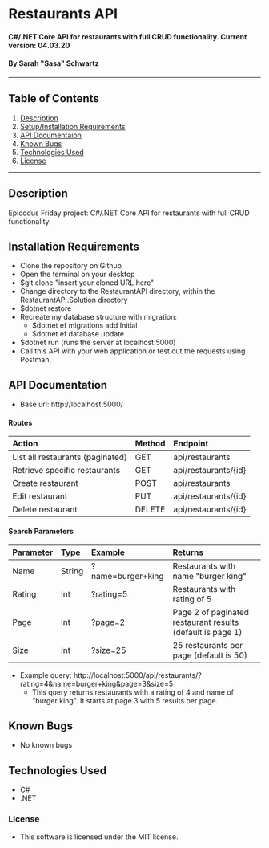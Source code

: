 # Restaurants API

#### C#/.NET Core API for restaurants with full CRUD functionality. Current version: 04.03.20

#### By Sarah "Sasa" Schwartz

---

## Table of Contents

1. [Description](#description)
2. [Setup/Installation Requirements](#installation-requirements)
3. [API Documentaion](#api-documentation)
4. [Known Bugs](#known-bugs)
5. [Technologies Used](#technologies-used)
6. [License](#license)

---

## Description

Epicodus Friday project: C#/.NET Core API for restaurants with full CRUD functionality.

## Installation Requirements

- Clone the repository on Github
- Open the terminal on your desktop
- \$git clone "insert your cloned URL here"
- Change directory to the RestaurantAPI directory, within the RestaurantAPI.Solution directory
- \$dotnet restore
- Recreate my database structure with migration:
  - \$dotnet ef migrations add Initial
  - \$dotnet ef database update
- \$dotnet run (runs the server at localhost:5000)
- Call this API with your web application or test out the requests using Postman.

## API Documentation

- Base url: http://localhost:5000/

#### Routes

| Action                           | Method | Endpoint             |
| :------------------------------- | :----- | :------------------- |
| List all restaurants (paginated) | GET    | api/restaurants      |
| Retrieve specific restaurants    | GET    | api/restaurants/{id} |
| Create restaurant                | POST   | api/restaurants      |
| Edit restaurant                  | PUT    | api/restaurants/{id} |
| Delete restaurant                | DELETE | api/restaurants/{id} |

#### Search Parameters

| Parameter | Type   | Example           | Returns                                                    |
| :-------- | :----- | :---------------- | :--------------------------------------------------------- |
| Name      | String | ?name=burger+king | Restaurants with name "burger king"                        |
| Rating    | Int    | ?rating=5         | Restaurants with rating of 5                               |
| Page      | Int    | ?page=2           | Page 2 of paginated restaurant results (default is page 1) |
| Size      | Int    | ?size=25          | 25 restaurants per page (default is 50)                    |

- Example query: http://localhost:5000/api/restaurants/?rating=4&name=burger+king&page=3&size=5
  - This query returns restaurants with a rating of 4 and name of "burger king". It starts at page 3 with 5 results per page.

## Known Bugs

- No known bugs

## Technologies Used

- C#
- .NET

### License

- This software is licensed under the MIT license.
